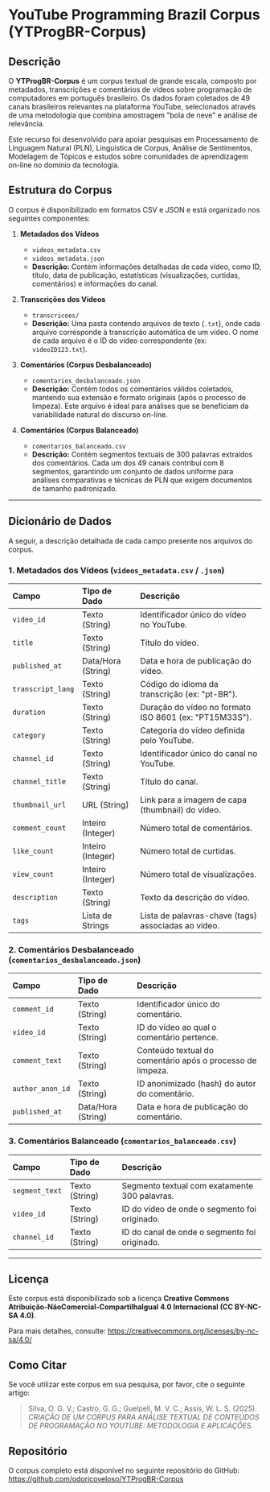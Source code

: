 # YouTube Programming Brazil Corpus (YTProgBR-Corpus)

## Descrição

O **YTProgBR-Corpus** é um corpus textual de grande escala, composto por metadados, transcrições e comentários de vídeos sobre programação de computadores em português brasileiro. Os dados foram coletados de 49 canais brasileiros relevantes na plataforma YouTube, selecionados através de uma metodologia que combina amostragem "bola de neve" e análise de relevância.

Este recurso foi desenvolvido para apoiar pesquisas em Processamento de Linguagem Natural (PLN), Linguística de Corpus, Análise de Sentimentos, Modelagem de Tópicos e estudos sobre comunidades de aprendizagem on-line no domínio da tecnologia.

## Estrutura do Corpus

O corpus é disponibilizado em formatos CSV e JSON e está organizado nos seguintes componentes:

1. **Metadados dos Vídeos**
    * `videos_metadata.csv`
    * `videos_metadata.json`
    * **Descrição:** Contém informações detalhadas de cada vídeo, como ID, título, data de publicação, estatísticas (visualizações, curtidas, comentários) e informações do canal.

2. **Transcrições dos Vídeos**
    * `transcricoes/`
    * **Descrição:** Uma pasta contendo arquivos de texto (`.txt`), onde cada arquivo corresponde à transcrição automática de um vídeo. O nome de cada arquivo é o ID do vídeo correspondente (ex: `videoID123.txt`).

3. **Comentários (Corpus Desbalanceado)**
    * `comentarios_desbalanceado.json`
    * **Descrição:** Contém todos os comentários válidos coletados, mantendo sua extensão e formato originais (após o processo de limpeza). Este arquivo é ideal para análises que se beneficiam da variabilidade natural do discurso on-line.

4. **Comentários (Corpus Balanceado)**
    * `comentarios_balanceado.csv`
    * **Descrição:** Contém segmentos textuais de 300 palavras extraídos dos comentários. Cada um dos 49 canais contribui com 8 segmentos, garantindo um conjunto de dados uniforme para análises comparativas e técnicas de PLN que exigem documentos de tamanho padronizado.

---

## Dicionário de Dados

A seguir, a descrição detalhada de cada campo presente nos arquivos do corpus.

### 1. Metadados dos Vídeos (`videos_metadata.csv` / `.json`)

| Campo             | Tipo de Dado      | Descrição                                                    |
| :---------------- | :---------------- | :----------------------------------------------------------- |
| `video_id`        | Texto (String)    | Identificador único do vídeo no YouTube.                     |
| `title`           | Texto (String)    | Título do vídeo.                                             |
| `published_at`    | Data/Hora (String)| Data e hora de publicação do vídeo.                          |
| `transcript_lang` | Texto (String)    | Código do idioma da transcrição (ex: "pt-BR").               |
| `duration`        | Texto (String)    | Duração do vídeo no formato ISO 8601 (ex: "PT15M33S").       |
| `category`        | Texto (String)    | Categoria do vídeo definida pelo YouTube.                    |
| `channel_id`      | Texto (String)    | Identificador único do canal no YouTube.                     |
| `channel_title`   | Texto (String)    | Título do canal.                                             |
| `thumbnail_url`   | URL (String)      | Link para a imagem de capa (thumbnail) do vídeo.             |
| `comment_count`   | Inteiro (Integer) | Número total de comentários.                                 |
| `like_count`      | Inteiro (Integer) | Número total de curtidas.                                    |
| `view_count`      | Inteiro (Integer) | Número total de visualizações.                               |
| `description`     | Texto (String)    | Texto da descrição do vídeo.                                 |
| `tags`            | Lista de Strings  | Lista de palavras-chave (tags) associadas ao vídeo.          |

### 2. Comentários Desbalanceado (`comentarios_desbalanceado.json`)

| Campo            | Tipo de Dado      | Descrição                                                    |
| :--------------- | :---------------- | :----------------------------------------------------------- |
| `comment_id`     | Texto (String)    | Identificador único do comentário.                           |
| `video_id`       | Texto (String)    | ID do vídeo ao qual o comentário pertence.                   |
| `comment_text`   | Texto (String)    | Conteúdo textual do comentário após o processo de limpeza.   |
| `author_anon_id` | Texto (String)    | ID anonimizado (hash) do autor do comentário.                |
| `published_at`   | Data/Hora (String)| Data e hora de publicação do comentário.                     |

### 3. Comentários Balanceado (`comentarios_balanceado.csv`)

| Campo          | Tipo de Dado   | Descrição                                          |
| :------------- | :------------- | :------------------------------------------------- |
| `segment_text` | Texto (String) | Segmento textual com exatamente 300 palavras.      |
| `video_id`     | Texto (String) | ID do vídeo de onde o segmento foi originado.      |
| `channel_id`   | Texto (String) | ID do canal de onde o segmento foi originado.      |

---

## Licença

Este corpus está disponibilizado sob a licença **Creative Commons Atribuição-NãoComercial-Compartilhalgual 4.0 Internacional (CC BY-NC-SA 4.0)**.

Para mais detalhes, consulte: <https://creativecommons.org/licenses/by-nc-sa/4.0/>

## Como Citar

Se você utilizar este corpus em sua pesquisa, por favor, cite o seguinte artigo:

> Silva, O. G. V.; Castro, G. G.; Guelpeli, M. V. C.; Assis, W. L. S. (2025). *CRIAÇÃO DE UM CORPUS PARA ANÁLISE TEXTUAL DE CONTEÚDOS DE PROGRAMAÇÃO NO YOUTUBE: METODOLOGIA E APLICAÇÕES*.

## Repositório

O corpus completo está disponível no seguinte repositório do GitHub:
<https://github.com/odoricoveloso/YTProgBR-Corpus>

